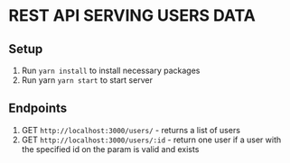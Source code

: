 # REST API SERVING USERS DATA

## Setup
1. Run `yarn install` to install necessary packages 
2. Run yarn `yarn start` to start server

## Endpoints
1. GET `http://localhost:3000/users/` - returns a list of users
2. GET `http://localhost:3000/users/:id` - return one user if a user with the specified id on the param is valid and exists